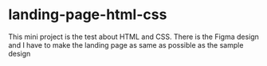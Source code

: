 # landing-page-html-css
This mini project is the test about HTML and CSS. There is the Figma design and I have to make the landing page as same as possible as the sample design
